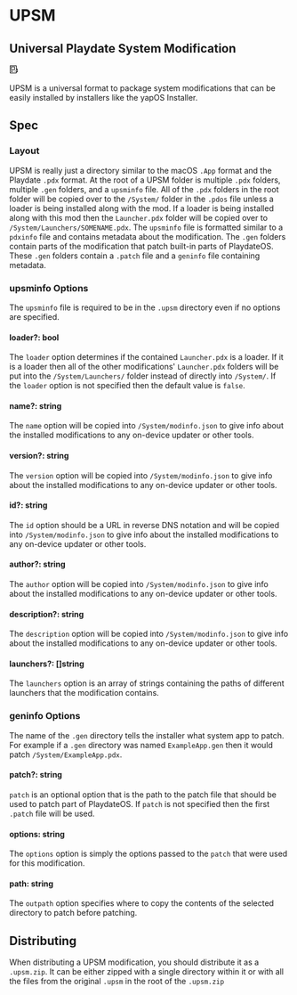 # UPSM

## Universal Playdate System Modification

![Black and White Pixel Art Version of the Playdate.](icon.png)

UPSM is a universal format to package system modifications that can be easily
installed by installers like the yapOS Installer.

## Spec

### Layout

UPSM is really just a directory similar to the macOS `.App` format and the Playdate
`.pdx` format. At the root of a UPSM folder is multiple `.pdx` folders, multiple
`.gen` folders, and a `upsminfo` file. All of the `.pdx` folders in the root folder
will be copied over to the `/System/` folder in the `.pdos` file unless a loader
is being installed along with the mod. If a loader is being installed along with
this mod then the `Launcher.pdx` folder will be copied over to `/System/Launchers/SOMENAME.pdx`.
The `upsminfo` file is formatted similar to a `pdxinfo` file and contains metadata
about the modification. The `.gen` folders contain parts of the modification that
patch built-in parts of PlaydateOS. These `.gen` folders contain a `.patch` file
and a `geninfo` file containing metadata.

### upsminfo Options

The `upsminfo` file is required to be in the `.upsm` directory even if no options
are specified.

#### loader?: bool

The `loader` option determines if the contained `Launcher.pdx` is a loader. If it
is a loader then all of the other modifications' `Launcher.pdx` folders will be
put into the `/System/Launchers/` folder instead of directly into `/System/`. If
the `loader` option is not specified then the default value is `false`.

#### name?: string

The `name` option will be copied into `/System/modinfo.json` to give info about the
installed modifications to any on-device updater or other tools.

#### version?: string

The `version` option will be copied into `/System/modinfo.json` to give info about
the installed modifications to any on-device updater or other tools.

#### id?: string

The `id` option should be a URL in reverse DNS notation and will be copied
into `/System/modinfo.json` to give info about the installed modifications to any
on-device updater or other tools.

#### author?: string

The `author` option will be copied into `/System/modinfo.json` to give info about
the installed modifications to any on-device updater or other tools.

#### description?: string

The `description` option will be copied into `/System/modinfo.json` to give info
about the installed modifications to any on-device updater or other tools.

#### launchers?: []string

The `launchers` option is an array of strings containing the paths of different launchers
that the modification contains.

### geninfo Options

The name of the `.gen` directory tells the installer what system app to patch. For
example if a `.gen` directory was named `ExampleApp.gen` then it would patch `/System/ExampleApp.pdx`.

#### patch?: string

`patch` is an optional option that is the path to the patch file that should be used
to patch part of PlaydateOS. If `patch` is not specified then the first `.patch`
file will be used.

#### options: string

The `options` option is simply the options passed to the `patch` that were used for
this modification.

#### path: string

The `outpath` option specifies where to copy the contents of the selected directory
to patch before patching.

## Distributing

When distributing a UPSM modification, you should distribute it as a `.upsm.zip`.
It can be either zipped with a single directory within it or with all the files from
the original `.upsm` in the root of the `.upsm.zip`

